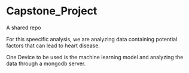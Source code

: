 # Capstone_Project
A shared repo

For this speecific analysis, we are analyzing data containing potential factors that can lead to heart disease. 

One Device to be used is the machine learning model and analyzing the data through a mongodb server.
